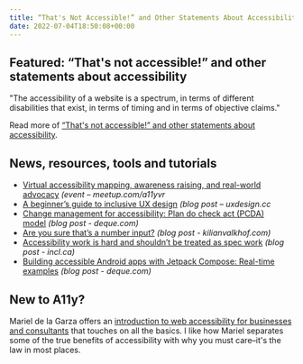 ```yaml
---
title: “That's Not Accessible!” and Other Statements About Accessibility
date: 2022-07-04T18:50:08+00:00
---
```


## Featured: “That's not accessible!” and other statements about accessibility

"The accessibility of a website is a spectrum, in terms of different disabilities that exist, in terms of timing and in terms of objective claims."

Read more of [“That's not accessible!” and other statements about accessibility](https://hidde.blog/accessibility-objectivity/).

## News, resources, tools and tutorials

- [Virtual accessibility mapping, awareness raising, and real-world advocacy](https://www.meetup.com/a11yvr/events/285974127/) *(event – meetup.com/a11yvr*
- [A beginner’s guide to inclusive UX design](https://uxdesign.cc/a-beginners-guide-to-inclusive-ux-design-b8dcc94f5068) *(blog post – uxdesign.cc*
- [Change management for accessibility: Plan do check act (PCDA) model](https://www.deque.com/blog/change-management-for-accessibility-plan-do-check-act-pcda-model/) *(blog post - deque.com)*
- [Are you sure that’s a number input?](https://kilianvalkhof.com/2022/css-html/are-you-sure-thats-a-number-input/) *(blog post - kilianvalkhof.com)*
- [Accessibility work is hard and shouldn’t be treated as spec work](https://incl.ca/accessibility-work-is-hard-and-shouldnt-be-treated-as-spec-work/) *(blog post - incl.ca)*
- [Building accessible Android apps with Jetpack Compose: Real-time examples](https://www.deque.com/blog/building-accessible-android-apps-with-jetpack-compose-real-time-examples/) *(blog post - deque.com)*

## New to A11y?

Mariel de la Garza offers an [introduction to web accessibility for businesses and consultants](https://www.viget.com/articles/web-accessibility-an-overview-for-businesses-and-consultants/) that touches on all the basics. I like how Mariel separates some of the true benefits of accessibility with why you must care–it's the law in most places.
